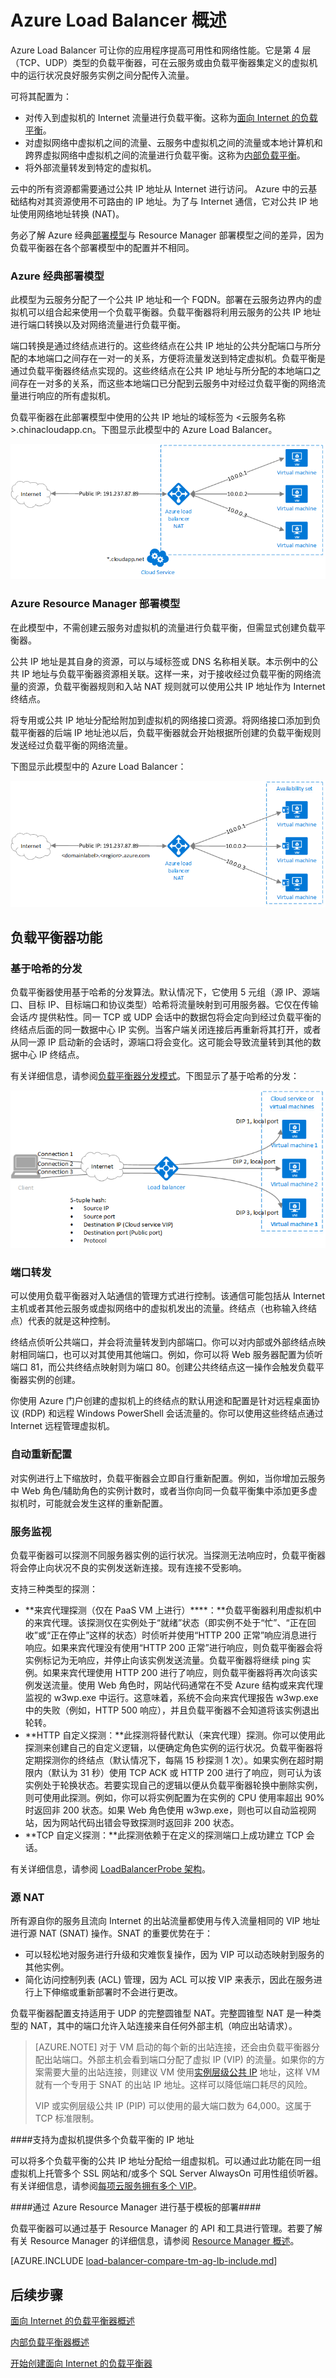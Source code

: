 <properties
   pageTitle="Azure Load Balancer 概述 | Azure"
   description="Azure Load Balancer 功能、体系结构和实现概述。了解负载平衡器工作原理，在云中对其进行利用。"
   services="load-balancer"
   documentationCenter="na"
   authors="joaoma"
   manager="carmonm"
   editor="tysonn" />
<tags
   ms.service="load-balancer"
   ms.date="05/19/2016"
   wacn.date="08/29/2016" />


# Azure Load Balancer 概述

Azure Load Balancer 可让你的应用程序提高可用性和网络性能。它是第 4 层（TCP、UDP）类型的负载平衡器，可在云服务或由负载平衡器集定义的虚拟机中的运行状况良好服务实例之间分配传入流量。

可将其配置为：

- 对传入到虚拟机的 Internet 流量进行负载平衡。这称为[面向 Internet 的负载平衡](/documentation/articles/load-balancer-internet-overview/)。
- 对虚拟网络中虚拟机之间的流量、云服务中虚拟机之间的流量或本地计算机和跨界虚拟网络中虚拟机之间的流量进行负载平衡。这称为[内部负载平衡](/documentation/articles/load-balancer-internal-overview/)。
- 将外部流量转发到特定的虚拟机。

云中的所有资源都需要通过公共 IP 地址从 Internet 进行访问。 Azure 中的云基础结构对其资源使用不可路由的 IP 地址。为了与 Internet 通信，它对公共 IP 地址使用网络地址转换 (NAT)。

务必了解 Azure 经典[部署模型](/documentation/articles/resource-manager-deployment-model/)与 Resource Manager 部署模型之间的差异，因为负载平衡器在各个部署模型中的配置并不相同。

### Azure 经典部署模型

此模型为云服务分配了一个公共 IP 地址和一个 FQDN。部署在云服务边界内的虚拟机可以组合起来使用一个负载平衡器。负载平衡器将利用云服务的公共 IP 地址进行端口转换以及对网络流量进行负载平衡。

端口转换是通过终结点进行的。这些终结点在公共 IP 地址的公共分配端口与所分配的本地端口之间存在一对一的关系，方便将流量发送到特定虚拟机。负载平衡是通过负载平衡器终结点实现的。这些终结点在公共 IP 地址与所分配的本地端口之间存在一对多的关系，而这些本地端口已分配到云服务中对经过负载平衡的网络流量进行响应的所有虚拟机。

负载平衡器在此部署模型中使用的公共 IP 地址的域标签为 <云服务名称>.chinacloudapp.cn。下图显示此模型中的 Azure Load Balancer。

![经典部署模型中的 Azure Load Balancer](./media/load-balancer-overview/asm-lb.png)

### Azure Resource Manager 部署模型

在此模型中，不需创建云服务对虚拟机的流量进行负载平衡，但需显式创建负载平衡器。

公共 IP 地址是其自身的资源，可以与域标签或 DNS 名称相关联。本示例中的公共 IP 地址与负载平衡器资源相关联。这样一来，对于接收经过负载平衡的网络流量的资源，负载平衡器规则和入站 NAT 规则就可以使用公共 IP 地址作为 Internet 终结点。

将专用或公共 IP 地址分配给附加到虚拟机的网络接口资源。将网络接口添加到负载平衡器的后端 IP 地址池以后，负载平衡器就会开始根据所创建的负载平衡规则发送经过负载平衡的网络流量。

下图显示此模型中的 Azure Load Balancer：

![Resource Manager 中的 Azure Load Balancer](./media/load-balancer-overview/arm-lb.png)

## 负载平衡器功能

### 基于哈希的分发

负载平衡器使用基于哈希的分发算法。默认情况下，它使用 5 元组（源 IP、源端口、目标 IP、目标端口和协议类型）哈希将流量映射到可用服务器。它仅在传输会话*内* 提供粘性。同一 TCP 或 UDP 会话中的数据包将会定向到经过负载平衡的终结点后面的同一数据中心 IP 实例。当客户端关闭连接后再重新将其打开，或者从同一源 IP 启动新的会话时，源端口将会变化。这可能会导致流量转到其他的数据中心 IP 终结点。

有关详细信息，请参阅[负载平衡器分发模式](/documentation/articles/load-balancer-distribution-mode/)。下图显示了基于哈希的分发：

![基于哈希的分发](./media/load-balancer-overview/load-balancer-distribution.png)

### 端口转发

可以使用负载平衡器对入站通信的管理方式进行控制。该通信可能包括从 Internet 主机或者其他云服务或虚拟网络中的虚拟机发出的流量。终结点（也称输入终结点）代表的就是这种控制。

终结点侦听公共端口，并会将流量转发到内部端口。你可以对内部或外部终结点映射相同端口，也可以对其使用其他端口。例如，你可以将 Web 服务器配置为侦听端口 81，而公共终结点映射则为端口 80。创建公共终结点这一操作会触发负载平衡器实例的创建。

你使用 Azure 门户创建的虚拟机上的终结点的默认用途和配置是针对远程桌面协议 (RDP) 和远程 Windows PowerShell 会话流量的。你可以使用这些终结点通过 Internet 远程管理虚拟机。


### 自动重新配置

对实例进行上下缩放时，负载平衡器会立即自行重新配置。例如，当你增加云服务中 Web 角色/辅助角色的实例计数时，或者当你向同一负载平衡集中添加更多虚拟机时，可能就会发生这样的重新配置。


### 服务监视

负载平衡器可以探测不同服务器实例的运行状况。当探测无法响应时，负载平衡器将会停止向状况不良的实例发送新连接。现有连接不受影响。

支持三种类型的探测：

- **来宾代理探测（仅在 PaaS VM 上进行）****：**负载平衡器利用虚拟机中的来宾代理。该探测仅在实例处于“就绪”状态（即实例不处于“忙”、“正在回收”或“正在停止”这样的状态）时侦听并使用“HTTP 200 正常”响应消息进行响应。如果来宾代理没有使用“HTTP 200 正常”进行响应，则负载平衡器会将实例标记为无响应，并停止向该实例发送流量。负载平衡器将继续 ping 实例。如果来宾代理使用 HTTP 200 进行了响应，则负载平衡器将再次向该实例发送流量。使用 Web 角色时，网站代码通常在不受 Azure 结构或来宾代理监视的 w3wp.exe 中运行。这意味着，系统不会向来宾代理报告 w3wp.exe 中的失败（例如，HTTP 500 响应），并且负载平衡器不会知道将该实例退出轮转。
- **HTTP 自定义探测：**此探测将替代默认（来宾代理）探测。你可以使用此探测来创建自己的自定义逻辑，以便确定角色实例的运行状况。负载平衡器将定期探测你的终结点（默认情况下，每隔 15 秒探测 1 次）。如果实例在超时期限内（默认为 31 秒）使用 TCP ACK 或 HTTP 200 进行了响应，则可认为该实例处于轮换状态。若要实现自己的逻辑以便从负载平衡器轮换中删除实例，则可使用此探测。例如，你可以将实例配置为在实例的 CPU 使用率超出 90% 时返回非 200 状态。如果 Web 角色使用 w3wp.exe，则也可以自动监视网站，因为网站代码出错会导致探测时返回非 200 状态。
- **TCP 自定义探测：**此探测依赖于在定义的探测端口上成功建立 TCP 会话。

有关详细信息，请参阅 [LoadBalancerProbe 架构](https://msdn.microsoft.com/zh-cn/library/azure/jj151530.aspx)。

### 源 NAT


所有源自你的服务且流向 Internet 的出站流量都使用与传入流量相同的 VIP 地址进行源 NAT (SNAT) 操作。SNAT 的重要优势在于：

- 可以轻松地对服务进行升级和灾难恢复操作，因为 VIP 可以动态映射到服务的其他实例。
- 简化访问控制列表 (ACL) 管理，因为 ACL 可以按 VIP 来表示，因此在服务进行上下伸缩或重新部署时不会进行更改。

负载平衡器配置支持适用于 UDP 的完整圆锥型 NAT。完整圆锥型 NAT 是一种类型的 NAT，其中的端口允许入站连接来自任何外部主机（响应出站请求）。


>[AZURE.NOTE] 对于 VM 启动的每个新的出站连接，还会由负载平衡器分配出站端口。外部主机会看到端口分配了虚拟 IP (VIP) 的流量。如果你的方案需要大量的出站连接，则建议 VM 使用[实例层级公共 IP](/documentation/articles/virtual-networks-instance-level-public-ip/) 地址，这样 VM 就有一个专用于 SNAT 的出站 IP 地址。这样可以降低端口耗尽的风险。
>
>VIP 或实例层级公共 IP (PIP) 可以使用的最大端口数为 64,000。这属于 TCP 标准限制。


####支持为虚拟机提供多个负载平衡的 IP 地址

可以将多个负载平衡的公共 IP 地址分配给一组虚拟机。可以通过此功能在同一组虚拟机上托管多个 SSL 网站和/或多个 SQL Server AlwaysOn 可用性组侦听器。有关详细信息，请参阅[每项云服务拥有多个 VIP](/documentation/articles/load-balancer-multivip/)。

####通过 Azure Resource Manager 进行基于模板的部署####

负载平衡器可以通过基于 Resource Manager 的 API 和工具进行管理。若要了解有关 Resource Manager 的详细信息，请参阅 [Resource Manager 概述](/documentation/articles/resource-group-overview/)。

[AZURE.INCLUDE [load-balancer-compare-tm-ag-lb-include.md](../../includes/load-balancer-compare-tm-ag-lb-include.md)]

## 后续步骤

[面向 Internet 的负载平衡器概述](/documentation/articles/load-balancer-internet-overview/)

[内部负载平衡器概述](/documentation/articles/load-balancer-internal-overview/)

[开始创建面向 Internet 的负载平衡器](/documentation/articles/load-balancer-get-started-internet-arm-ps/)

<!---HONumber=Mooncake_0822_2016-->